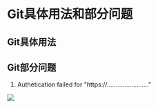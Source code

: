 # Git具体用法和部分问题

## Git具体用法



## Git部分问题

1. Authetication failed for "https://........................"

![](C:%5CUsers%5CRTT%5CDesktop%5Clearning%5CGit%E5%8A%9F%E8%83%BD%E5%92%8C%E5%B8%B8%E8%A7%81%E9%97%AE%E9%A2%98%E6%B1%87%E6%80%BB%5Cfigure%5C1.png)

